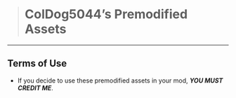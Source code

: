 > # ColDog5044’s Premodified Assets

---

## Terms of Use

 - If you decide to use these premodified assets in your mod, ***YOU MUST CREDIT ME***.
